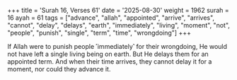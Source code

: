 +++
title = 'Surah 16, Verses 61'
date = '2025-08-30'
weight = 1962
surah = 16
ayah = 61
tags = ["advance", "allah", "appointed", "arrive", "arrives", "cannot", "delay", "delays", "earth", "immediately", "living", "moment", "not", "people", "punish", "single", "term", "time", "wrongdoing"]
+++

If Allah were to punish people ˹immediately˺ for their wrongdoing, He would not have left a single living being on earth. But He delays them for an appointed term. And when their time arrives, they cannot delay it for a moment, nor could they advance it.